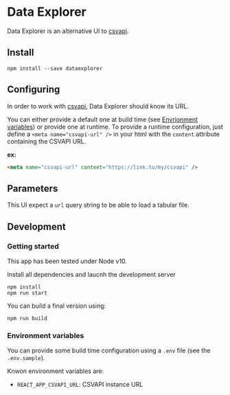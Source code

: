 # Data Explorer

Data Explorer is an alternative UI to [csvapi](https://github.com/opendatateam/csvapi).

## Install

```shell
npm install --save dataexplorer
```

## Configuring

In order to work with [csvapi](https://github.com/opendatateam/csvapi), Data Explorer should know its URL.

You can either provide a default one at build time (see [Envrionment variables](#environment-variables)) or provide one at runtime.
To provide a runtime configuration, just define a `<meta name="csvapi-url" />` in your html with the `content` attribute containing the CSVAPI URL.

**ex:**
```html
<meta name="csvapi-url" content="https://link.to/my/csvapi" />
```

## Parameters

This UI expect a `url` query string to be able to load a tabular file.

## Development

### Getting started

This app has been tested under Node v10.

Install all dependencies and laucnh the development server

```shell
npm install
npm run start
```

You can build a final version using:

```shell
npm run build
```

### Environment variables

You can provide some build time configuration using a `.env` file (see the `.env.sample`).

Knwon environment variables are:

- `REACT_APP_CSVAPI_URL`: CSVAPI instance URL
